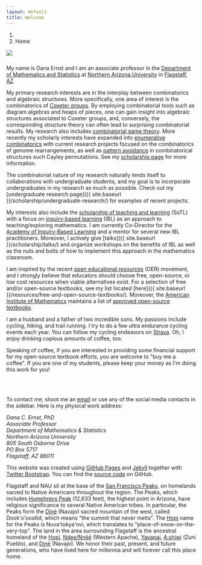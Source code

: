 ```yaml
---
layout: default
title: Welcome
---
```


<ol class="breadcrumb">
  <li><a href="/"><i class="fa fa-home"></i></a></li>
  <li class="active">Home</li>
</ol>

<img src="{{ site.baseurl }}/images/DanaTeachingWide.jpg" class="img-responsive img-rounded" img style="margin-bottom: 10px" />

My name is Dana Ernst and I am an associate professor in the <a href="http://nau.edu/cefns/natsci/math/">Department of Mathematics and Statistics</a> at <a href="http://nau.edu">Northern Arizona University</a> in <a href="https://maps.google.com/maps?q=Flagstaff,+AZ&amp;hl=en&amp;sll=37.0625,-95.677068&amp;sspn=57.161276,109.511719&amp;oq=fl&amp;hnear=Flagstaff,+Coconino,+Arizona&amp;t=m&amp;z=12">Flagstaff, AZ</a>.  

<!-- This site is part of the <a href="http://boolesrings.org">Booles' Rings</a> network of academic home pages/blogs. -->

My primary research interests are in the interplay between combinatorics and algebraic structures. More specifically, one area of interest is the combinatorics of <a href="http://en.wikipedia.org/wiki/Coxeter_group">Coxeter groups</a>. By employing combinatorial tools such as diagram algebras and heaps of pieces, one can gain insight into algebraic structures associated to Coxeter groups, and, conversely, the corresponding structure theory can often lead to surprising combinatorial results. My research also includes <a href="https://en.wikipedia.org/wiki/Combinatorial_game_theory">combinatorial game theory</a>.  More recently my scholarly interests have expanded into [enumerative combinatorics](https://en.wikipedia.org/wiki/Enumerative_combinatorics) with current research projects focused on the combinatorics of genome rearrangements, as well as [pattern avoidance](https://en.wikipedia.org/wiki/Permutation_pattern) in combinatorical structures such Cayley permutations.  See my <a href="{{ site.baseurl }}/scholarship/">scholarship page</a> for more information.

The combinatorial nature of my research naturally lends itself to collaborations with undergraduate students, and my goal is to incorporate undergraduates in my research as much as possible. Check out my [undergraduate research page]({{ site.baseurl }}/scholarship/undergraduate-research/) for examples of recent projects.

My interests also include the [scholarship of teaching and learning](http://en.wikipedia.org/wiki/Scholarship_of_Teaching_and_Learning) (SoTL) with a focus on [inquiry-based learning](http://maamathedmatters.blogspot.com/2013/05/what-heck-is-ibl.html) (IBL) as an approach to teaching/exploring mathematics. I am currently Co-Director for the [Academy of Inquiry-Based Learning](http://www.inquirybasedlearning.org) and a mentor for several new IBL practitioners.  Moreover, I actively give [talks]({{ site.baseurl }}/scholarship/talks/) and organize workshops on the benefits of IBL as well as the nuts and bolts of how to implement this approach in the mathematics classroom.

I am inspired by the recent [open educational resources](https://en.wikipedia.org/wiki/Open_educational_resources) (OER) movement, and I strongly believe that educators should choose free, open-source, or low cost resources when viable alternatives exist. For a selection of free and/or open-source textbooks, see my list located [here]({{ site.baseurl }}/resources/free-and-open-source-textbooks/). Moreover, the [American Institute of Mathematics](http://www.aimath.org) maintains a list of [approved open-source textbooks](https://aimath.org/textbooks/approved-textbooks/).

<!-- Besides the occasional [blog posts]({{ site.baseurl }}/blog/) I write for this site, from Fall 2016 through Fall 2017, I was a co-editor and author for the online column [Teaching Tidbits](http://maateachingtidbits.blogspot.com), which is sponsored by the [Mathematical Association of America](http://maa.org). From Spring 2013 through Spring 2016, I was co-editor and author for [Math Ed Matters](http://maamathedmatters.blogspot.com), which is a another online column sponsored by the [MAA](http://maa.org). My [academic writing page]({{ site.baseurl }}/scholarship/academic-writing/) includes a list of the posts that I've written for various online venues. I am also a co-editor for [Mathblogging.org](http://mathblogging.org/about/), which is a site devoted to aggregating the multitude of math-related blogs and news sources across the Internet. -->

I am a husband and a father of two incredible sons. My passions include cycling, hiking, and trail running.  I try to do a few ultra endurance cycling events each year.  You can follow my cycling endeavors on [Strava](https://www.strava.com/athletes/122321). Oh, I enjoy drinking copious amounts of coffee, too.

Speaking of coffee, if you are interested in providing some financial support for my open-source textbook efforts, you are welcome to "buy me a coffee". If you are one of my students, please keep your money as I'm doing this work for you!

<br>

<div style="margin: auto">
<script type="text/javascript" src="https://cdnjs.buymeacoffee.com/1.0.0/button.prod.min.js" data-name="bmc-button" data-slug="danaernst" data-color="#BD5FFF" data-emoji=""  data-font="Cookie" data-text="Buy me a coffee" data-outline-color="#000000" data-font-color="#ffffff" data-coffee-color="#FFDD00" ></script>
</div>

<br>

To contact me, shoot me an [email](mailto:dana.ernst@nau.edu) or use any of the social media contacts in the sidebar.  Here is my physical work address:

<address>
Dana C. Ernst, PhD<br />
Associate Professor<br />
Department of Mathematics &amp; Statistics<br />
Northern Arizona University<br />
805 South Osborne Drive<br />
PO Box 5717<br />
Flagstaff,  AZ  86011
</address>

This website was created using <a href="https://pages.github.com">GitHub Pages</a> and <a href="http://jekyllrb.com">Jekyll</a> together with <a href="http://getbootstrap.com">Twitter Bootstrap</a>. You can find the <a href="https://github.com/dcernst/dcernst.github.io">source code</a> on GitHub.

Flagstaff and NAU sit at the base of the <a href="https://en.wikipedia.org/wiki/San_Francisco_Peaks">San Francisco Peaks</a>, on homelands sacred to Native Americans throughout the region.  The Peaks, which includes <a href="https://en.wikipedia.org/wiki/Humphreys_Peak">Humphreys Peak</a> (12,633 feet), the highest point in Arizona, have religious significance to several Native American tribes. In particular, the Peaks form the <a href="https://en.wikipedia.org/wiki/Navajo">Diné</a> (Navajo) sacred mountain of the west, called Dook'o'oosłííd, which means "the summit that never melts". The <a href="https://en.wikipedia.org/wiki/Hopi">Hopi</a> name for the Peaks is Nuva'tukya'ovi, which translates to "place-of-snow-on-the-very-top". The land in the area surrounding Flagstaff is the ancestral homeland of the <a href="https://en.wikipedia.org/wiki/Hopi">Hopi</a>, <a href="https://en.wikipedia.org/wiki/Western_Apache_people">Ndee/Nnēē</a> (Western Apache), <a href="https://en.wikipedia.org/wiki/Yavapai">Yavapai</a>, <a href="https://en.wikipedia.org/wiki/Zuni_people">A:shiwi</a> (Zuni Pueblo), and <a href="https://en.wikipedia.org/wiki/Navajo">Diné</a> (Navajo). We honor their past, present, and future generations, who have lived here for millennia and will forever call this place home.